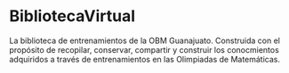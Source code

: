 # BibliotecaVirtual
La biblioteca de entrenamientos de la OBM Guanajuato. Construida con el propósito de recopilar, conservar, compartir y construir los conocmientos adquiridos a través de entrenamientos en las Olimpiadas de Matemáticas.

